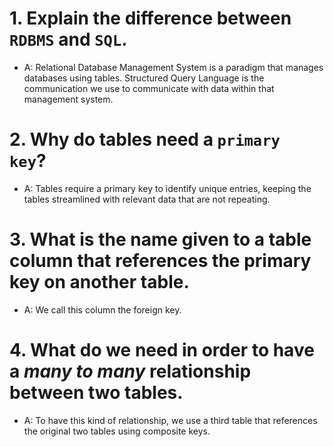 # 1. Explain the difference between `RDBMS` and `SQL`.
- A: Relational Database Management System is a paradigm that manages databases using tables. Structured Query Language is the communication we use to communicate with data within that management system. 

# 2. Why do tables need a `primary key`?
- A: Tables require a primary key to identify unique entries, keeping the tables streamlined with relevant data that are not repeating. 

# 3. What is the name given to a table column that references the primary key on another table.
- A: We call this column the foreign key.

# 4. What do we need in order to have a _many to many_ relationship between two tables.
- A: To have this kind of relationship, we use a third table that references the original two tables using composite keys. 